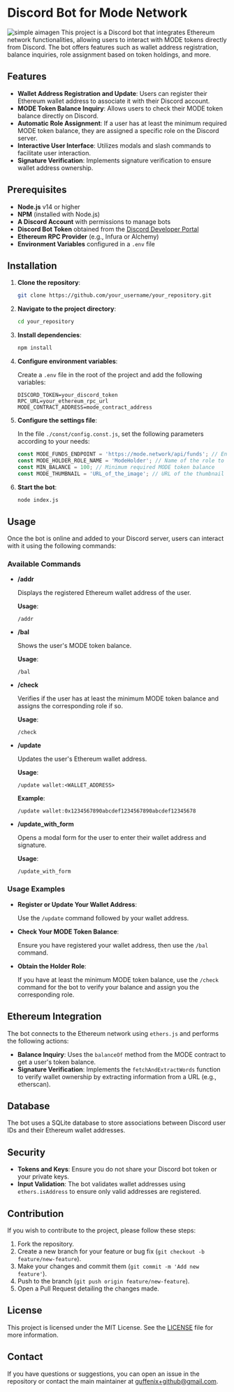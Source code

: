 # Discord Bot for Mode Network

![simple aimagen](https://github.com/user-attachments/assets/f2958cf8-49ba-470f-89c4-8ef066c08962)
This project is a Discord bot that integrates Ethereum network functionalities, allowing users to interact with MODE tokens directly from Discord. The bot offers features such as wallet address registration, balance inquiries, role assignment based on token holdings, and more.

## Features

- **Wallet Address Registration and Update**: Users can register their Ethereum wallet address to associate it with their Discord account.
- **MODE Token Balance Inquiry**: Allows users to check their MODE token balance directly on Discord.
- **Automatic Role Assignment**: If a user has at least the minimum required MODE token balance, they are assigned a specific role on the Discord server.
- **Interactive User Interface**: Utilizes modals and slash commands to facilitate user interaction.
- **Signature Verification**: Implements signature verification to ensure wallet address ownership.

## Prerequisites

- **Node.js** v14 or higher
- **NPM** (installed with Node.js)
- **A Discord Account** with permissions to manage bots
- **Discord Bot Token** obtained from the [Discord Developer Portal](https://discord.com/developers/applications)
- **Ethereum RPC Provider** (e.g., Infura or Alchemy)
- **Environment Variables** configured in a `.env` file

## Installation

1. **Clone the repository**:

   ```bash
   git clone https://github.com/your_username/your_repository.git
   ```

2. **Navigate to the project directory**:

   ```bash
   cd your_repository
   ```

3. **Install dependencies**:

   ```bash
   npm install
   ```

4. **Configure environment variables**:

   Create a `.env` file in the root of the project and add the following variables:

   ```env
   DISCORD_TOKEN=your_discord_token
   RPC_URL=your_ethereum_rpc_url
   MODE_CONTRACT_ADDRESS=mode_contract_address
   ```

5. **Configure the settings file**:

   In the file `./const/config.const.js`, set the following parameters according to your needs:

   ```javascript
   const MODE_FUNDS_ENDPOINT = 'https://mode.network/api/funds'; // Endpoint to obtain fund balances
   const MODE_HOLDER_ROLE_NAME = 'ModeHolder'; // Name of the role to assign
   const MIN_BALANCE = 100; // Minimum required MODE token balance
   const MODE_THUMBNAIL = 'URL_of_the_image'; // URL of the thumbnail for embedded messages
   ```

6. **Start the bot**:

   ```bash
   node index.js
   ```

## Usage

Once the bot is online and added to your Discord server, users can interact with it using the following commands:

### Available Commands

- **/addr**

  Displays the registered Ethereum wallet address of the user.

  **Usage**:

  ```
  /addr
  ```

- **/bal**

  Shows the user's MODE token balance.

  **Usage**:

  ```
  /bal
  ```

- **/check**

  Verifies if the user has at least the minimum MODE token balance and assigns the corresponding role if so.

  **Usage**:

  ```
  /check
  ```

- **/update**

  Updates the user's Ethereum wallet address.

  **Usage**:

  ```
  /update wallet:<WALLET_ADDRESS>
  ```

  **Example**:

  ```
  /update wallet:0x1234567890abcdef1234567890abcdef12345678
  ```

- **/update_with_form**

  Opens a modal form for the user to enter their wallet address and signature.

  **Usage**:

  ```
  /update_with_form
  ```

### Usage Examples

- **Register or Update Your Wallet Address**:

  Use the `/update` command followed by your wallet address.

- **Check Your MODE Token Balance**:

  Ensure you have registered your wallet address, then use the `/bal` command.

- **Obtain the Holder Role**:

  If you have at least the minimum MODE token balance, use the `/check` command for the bot to verify your balance and assign you the corresponding role.

## Ethereum Integration

The bot connects to the Ethereum network using `ethers.js` and performs the following actions:

- **Balance Inquiry**: Uses the `balanceOf` method from the MODE contract to get a user's token balance.
- **Signature Verification**: Implements the `fetchAndExtractWords` function to verify wallet ownership by extracting information from a URL (e.g., etherscan).

## Database

The bot uses a SQLite database to store associations between Discord user IDs and their Ethereum wallet addresses.

## Security

- **Tokens and Keys**: Ensure you do not share your Discord bot token or your private keys.
- **Input Validation**: The bot validates wallet addresses using `ethers.isAddress` to ensure only valid addresses are registered.

## Contribution

If you wish to contribute to the project, please follow these steps:

1. Fork the repository.
2. Create a new branch for your feature or bug fix (`git checkout -b feature/new-feature`).
3. Make your changes and commit them (`git commit -m 'Add new feature'`).
4. Push to the branch (`git push origin feature/new-feature`).
5. Open a Pull Request detailing the changes made.

## License

This project is licensed under the MIT License. See the [LICENSE](LICENSE) file for more information.

## Contact

If you have questions or suggestions, you can open an issue in the repository or contact the main maintainer at [guffenix+github@gmail.com](guffenix+github@gmail.com).
